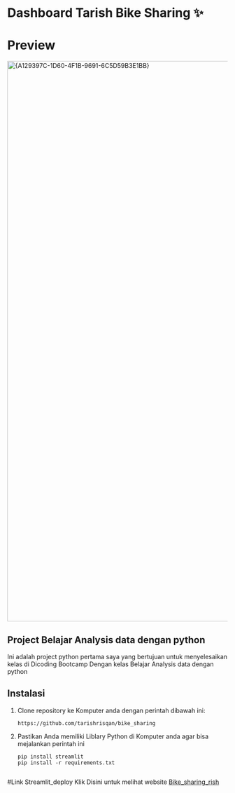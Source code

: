 # Dashboard Tarish  Bike Sharing ✨

# Preview
<img width="1280" alt="{A129397C-1D60-4F1B-9691-6C5D59B3E1BB}" src="https://github.com/user-attachments/assets/9e6c231d-957d-46fa-8d93-7643cee01372">

## Project Belajar Analysis data dengan python
Ini adalah project python pertama saya yang bertujuan untuk menyelesaikan kelas di Dicoding Bootcamp Dengan kelas Belajar Analysis data dengan python

## Instalasi

1. Clone repository ke Komputer anda dengan perintah dibawah ini:

   ```shell
   https://github.com/tarishrisqan/bike_sharing
   ```

2. Pastikan Anda memiliki Liblary Python di Komputer anda agar bisa mejalankan perintah ini

    ```shell
    pip install streamlit
    pip install -r requirements.txt


#Link Streamlit_deploy
 Klik Disini untuk melihat website [Bike_sharing_rish](https://bike-sharing-rish.streamlit.app//)
